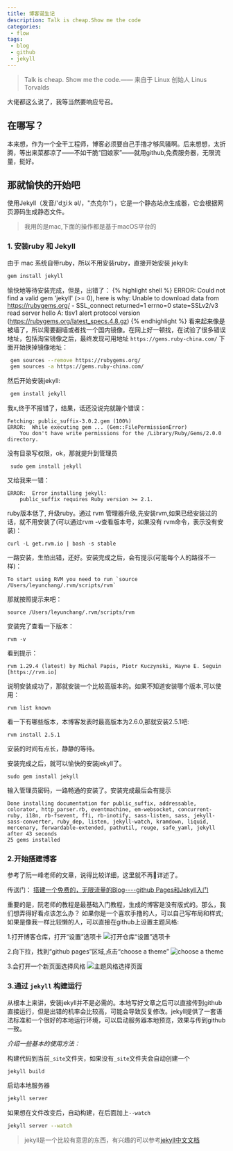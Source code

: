 ```yaml
---
title: 博客诞生记
description: Talk is cheap.Show me the code
categories:
 - flow
tags:
 - blog
 - github
 - jekyll
---
```


> Talk is cheap. Show me the code.—— 来自于 Linux 创始人 Linus Torvalds

大佬都这么说了，我等当然要响应号召。
## 在哪写？

本来想，作为一个全干工程师，博客必须要自己手撸才够风骚啊。后来想想，太折腾，等出来菜都凉了——不如干脆“回娘家”——就用github,免费服务器，无限流量，挺好。

## 那就愉快的开始吧
使用Jekyll（发音/'dʒiːk əl/，"杰克尔"），它是一个静态站点生成器，它会根据网页源码生成静态文件。
>我用的是mac,下面的操作都是基于macOS平台的

### 1. 安装ruby 和 Jekyll
由于 mac 系统自带ruby，所以不用安装ruby，直接开始安装 jekyll:
```sh
gem install jekyll
```
愉快地等待安装完成，但是，出错了：
{% highlight shell %}
ERROR:  Could not find a valid gem 'jekyll' (>= 0), here is why:
          Unable to download data from https://rubygems.org/ - SSL_connect returned=1 errno=0 state=SSLv2/v3 read server hello A: tlsv1 alert protocol version (https://rubygems.org/latest_specs.4.8.gz)
{% endhighlight %}
看来起来像是被墙了，所以需要翻墙或者找一个国内镜像。在网上好一顿找，在试验了很多错误地址，包括淘宝镜像之后，最终发现可用地址 `https://gems.ruby-china.com/`
下面开始换掉镜像地址：
```sh
 gem sources --remove https://rubygems.org/
 gem sources -a https://gems.ruby-china.com/
```
然后开始安装jekyll:
```sh
 gem install jekyll
```
我x,终于不报错了，结果，话还没说完就蹦个错误：
```shell
Fetching: public_suffix-3.0.2.gem (100%)
ERROR:  While executing gem ... (Gem::FilePermissionError)
    You don't have write permissions for the /Library/Ruby/Gems/2.0.0 directory.
```
没有目录写权限，ok，那就提升到管理员
```shell
 sudo gem install jekyll
```
又给我来一错：
```shell
ERROR:  Error installing jekyll:
	public_suffix requires Ruby version >= 2.1.
```
ruby版本低了,
升级ruby。通过 rvm 管理器升级,先安装rvm,如果已经安装过的话，就不用安装了(可以通过rvm -v查看版本号，如果没有 rvm命令，表示没有安装)：
```shell
curl -L get.rvm.io | bash -s stable
```
一路安装，生怕出错，还好。安装完成之后，会有提示(可能每个人的路径不一样)：
```
To start using RVM you need to run `source /Users/leyunchang/.rvm/scripts/rvm`
```
那就按照提示来吧：
```shell
source /Users/leyunchang/.rvm/scripts/rvm
```
安装完了查看一下版本：
```shell
rvm -v
```
看到提示：
```shell
rvm 1.29.4 (latest) by Michal Papis, Piotr Kuczynski, Wayne E. Seguin [https://rvm.io]
```
说明安装成功了，那就安装一个比较高版本的。如果不知道安装哪个版本,可以使用：
```shell
rvm list known
```
看一下有哪些版本，本博客发表时最高版本为2.6.0,那就安装2.5.1吧:
```shell
rvm install 2.5.1
```
安装的时间有点长，静静的等待。

安装完成之后，就可以愉快的安装jekyll了。
```shell
sudo gem install jekyll
```
输入管理员密码，一路畅通的安装了。安装完成最后会有提示
```shell
Done installing documentation for public_suffix, addressable, colorator, http_parser.rb, eventmachine, em-websocket, concurrent-ruby, i18n, rb-fsevent, ffi, rb-inotify, sass-listen, sass, jekyll-sass-converter, ruby_dep, listen, jekyll-watch, kramdown, liquid, mercenary, forwardable-extended, pathutil, rouge, safe_yaml, jekyll after 43 seconds
25 gems installed
```
### 2.开始搭建博客
参考了阮一峰老师的文章，说得比较详细，这里就不再详述了。

传送门： <a href="http://www.ruanyifeng.com/blog/2012/08/blogging_with_jekyll.html" target="_blank">搭建一个免费的，无限流量的Blog----github Pages和Jekyll入门</a>

重要的是，阮老师的教程是最基础入门教程，生成的博客是没有版式的。那么，我们想弄得好看点该怎么办？
如果你是一个喜欢手撸的人，可以自己写布局和样式;如果是像我一样比较懒的人，可以直接在github上设置主题风格:

1.打开博客仓库，打开“设置”选项卡
![打开仓库“设置”选项卡]({{site.baseurl}}/assets/images/2018/08/open-setting.png)

2.向下拉，找到“github pages”区域,点击“choose a theme”
![choose a theme]({{site.baseurl}}/assets/images/2018/08/github-pages.png)

3.会打开一个新页面选择风格
![主题风格选择页面]({{site.baseurl}}/assets/images/2018/08/theme.png)

### 3.通过 `jekyll` 构建运行
从根本上来讲，安装jekyll并不是必需的。本地写好文章之后可以直接传到github直接运行，但是出错的机率会比较高，可能会导致反复修改。jekyll提供了一套语法标准和一个很好的本地运行环境，可以启动服务器本地预览，效果与传到github一致。

*介绍一些基本的使用方法：*

构建代码到当前`_site`文件夹，如果没有`_site`文件夹会自动创建一个
```shell
jekyll build
```

启动本地服务器
```sh
jekyll server
```

如果想在文件改变后，自动构建，在后面加上`--watch`
```sh
jekyll server --watch
```
>jekyll是一个比较有意思的东西，有兴趣的可以参考<a href="https://www.jekyll.com.cn/" target="_blank">jekyll中文文档</a>
